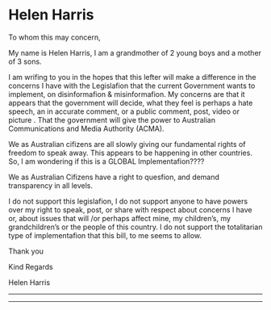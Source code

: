#                                                Helen Harris             

 To whom this may concern,

 My name is Helen Harris, I am a grandmother of 2 young boys and a mother of 3 sons.

 I am wrifing to you in the hopes that this lefter will make a difference in the concerns I have with the Legislafion that the current Government wants to implement, on disinformafion & misinformafion. My concerns are that it appears that the government will decide, what they feel is perhaps a hate speech, an in accurate comment, or a public comment, post, video or picture . That the government will give the power to Australian Communications and Media Authority (ACMA).

 We as Australian cifizens are all slowly giving our fundamental rights of freedom to speak away. This appears to be happening in other countries. So, I am wondering if this is a GLOBAL Implementafion???? 

 We as Australian Cifizens have a right to quesfion, and demand transparency in all levels.

 I do not support this legislafion, I do not support anyone to have powers over my right to speak, post, or share with respect about concerns I have or, about issues that will /or perhaps affect mine, my children’s, my grandchildren’s or the people of this country. I do not support the totalitarian type of implementafion that this bill, to me seems to allow. 

 Thank you 

 Kind Regards 

 Helen Harris


-----

-----

